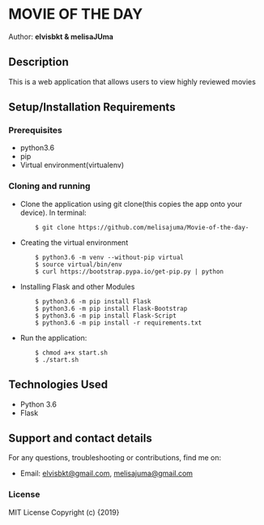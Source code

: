 # MOVIE OF THE DAY

Author: **elvisbkt & melisaJUma**

## Description
This is a web application that allows users to view highly reviewed movies


## Setup/Installation Requirements

### Prerequisites
* python3.6
* pip
* Virtual environment(virtualenv)

### Cloning and running
* Clone the application using git clone(this copies the app onto your device). In terminal:

          $ git clone https://github.com/melisajuma/Movie-of-the-day-
          

* Creating the virtual environment

          $ python3.6 -m venv --without-pip virtual
          $ source virtual/bin/env
          $ curl https://bootstrap.pypa.io/get-pip.py | python

* Installing Flask and other Modules

          $ python3.6 -m pip install Flask
          $ python3.6 -m pip install Flask-Bootstrap
          $ python3.6 -m pip install Flask-Script
          $ python3.6 -m pip install -r requirements.txt

* Run the application:

          $ chmod a+x start.sh
          $ ./start.sh


## Technologies Used
* Python 3.6
* Flask

## Support and contact details
For any questions, troubleshooting or contributions,  find me on:
* Email: elvisbkt@gmail.com, melisajuma@gmail.com
### License
MIT License
Copyright (c) {2019} 

